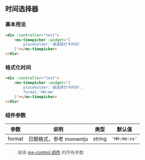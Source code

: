 ## 时间选择器

### 基本用法

```html
<div :controller="test">
    <ms-timepicker :widget="{
        placeholder:'请选择打卡时间'
    }"></ms-timepicker>
</div>
```

### 格式化时间

```html
<div :controller="test">
    <ms-timepicker :widget="{
        placeholder:'请选择打卡时间',
        format:'HH:mm'
    }"></ms-timepicker>
</div>
```

### 组件参数

| 参数 | 说明 | 类型 | 默认值 |
|-----|-----|-----|-----|
| format | 日期格式，参考 momentjs | string | `'HH:mm:ss'` |

> 继承 [ms-control 组件](#!/form-control) 的所有参数